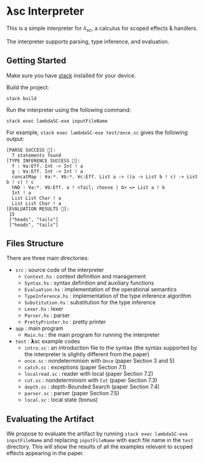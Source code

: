 # 𝝺sc Interpreter

This is a simple interpreter for $\lambda_{sc}$, a calculus for scoped effects & handlers.

The interpreter supports parsing, type inference, and evaluation.

## Getting Started

Make sure you have [stack](https://docs.haskellstack.org/en/stable/README/) installed for your device.

Build the project:

```
stack build
```

Run the interpreter using the following command:

```
stack exec lambdaSC-exe inputFileName
```

For example, `stack exec lambdaSC-exe test/once.sc` gives the following output:

```
[PARSE SUCCESS 🥳]:
  7 statements found
[TYPE INFERENCE SUCCESS 🥳]: 
  f : ∀a:Eff. Int -> Int ! a
  g : ∀a:Eff. Int -> Int ! a
  concatMap : ∀a:*. ∀b:*. ∀c:Eff. List a -> ((a -> List b ! c) -> List b ! c) ! c
  hND : ∀a:*. ∀b:Eff. a ! <fail; choose | b> => List a ! b
  Int ! a
  List List Char ! a
  List List Char ! a
[EVALUATION RESULTS 🥳]:
 15
 ["heads", "tails"]
 ["heads", "tails"]
```

## Files Structure

There are three main directories:

- `src` : source code of the interpreter
  - `Context.hs` : context definition and management
  - `Syntax.hs` : syntax definition and auxiliary functions
  - `Evaluation.hs` : implementation of the operational semantics
  - `TypeInference.hs` : implementation of the type inference algorithm
  - `Substitution.hs` : substitution for the type inference
  - `Lexer.hs` : lexer
  - `Parser.hs` : parser
  - `PrettyPrinter.hs` : pretty printer
- `app` : main program
  - `Main.hs` : the main program for running the interpreter
- `test` : 𝝺sc example codes
  - `intro.sc` : an introduction file to the syntax (the syntax supported by the interpreter is slightly different from the paper)
  - `once.sc` : nondeterminism with `Once` (paper Section 3 and 5)
  - `catch.sc` : exceptions (paper Section 7.1)
  - `localread.sc` : reader with local (paper Section 7.2)
  - `cut.sc` :  nondeterminism with `Cut` (paper Section 7.3)
  - `depth.sc` : depth-Bounded Search (paper Section 7.4)
  - `parser.sc` : parser (paper Section 7.5)
  - `local.sc` : local state (bonus)

## Evaluating the Artifact

We propose to evaluate the artifact by running `stack exec
lambdaSC-exe inputFileName` and replacing `inputFileName` with each
file name in the `test` directory. This will show the results of all
the examples relevant to scoped effects appearing in the paper.